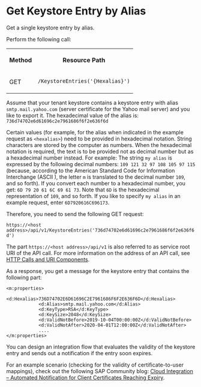 <!-- loioe4526db64d3145099ee1f3f265009e15 -->

# Get Keystore Entry by Alias

Get a single keystore entry by alias.



Perform the following call:


<table>
<tr>
<th valign="top">

Method



</th>
<th valign="top">

Resource Path



</th>
</tr>
<tr>
<td valign="top">

GET



</td>
<td valign="top">

 `/KeystoreEntries('{Hexalias}')` 



</td>
</tr>
</table>

Assume that your tenant keystore contains a keystore entry with alias `smtp.mail.yahoo.com` \(server certificate for the Yahoo mail server\) and you like to export it. The hexadecimal value of the alias is: `736d74702e6d61696c2e7961686f6f2e636f6d`

Certain values \(for example, for the alias when indicated in the example request as `<hexalias>`\) need to be provided in hexadecimal notation. String characters are stored by the computer as numbers. When the hexadecimal notation is required, the text is to be provided not as decimal number but as a hexadecimal number instead. For example: The string `my alias` is expressed by the following decimal numbers: `109 121 32 97 108 105 97 115` \(because, according to the American Standard Code for Information Interchange \(ASCII \), the letter `m` is translated to the decimal number `109`, and so forth\). If you convert each number to a hexadecimal number, you get: `6D 79 20 61 6C 69 61 73`. Note that `6D` is the hexadecimal representation of `109`, and so forth. If you like to specify `my alias` in an example request, enter `6D7920616C696173`.

Therefore, you need to send the following GET request:

`https://<host address>/api/v1/KeystoreEntries('736d74702e6d61696c2e7961686f6f2e636f6d')`

The part `https://<host address>/api/v1` is also referred to as service root URI of the API call. For more information on the address of an API call, see [HTTP Calls and URI Components](http-calls-and-uri-components-ca75e12.md).

As a response, you get a message for the keystore entry that contains the following part:

```
<m:properties>
            <d:Hexalias>736D74702E6D61696C2E7961686F6F2E636F6D</d:Hexalias>
            <d:Alias>smtp.mail.yahoo.com</d:Alias>
            <d:KeyType>RSA</d:KeyType>
            <d:KeySize>2048</d:KeySize>
            <d:ValidNotBefore>2019-10-04T00:00:00Z</d:ValidNotBefore>
            <d:ValidNotAfter>2020-04-01T12:00:00Z</d:ValidNotAfter>
            ....
</m:properties>

```

You can design an integration flow that evaluates the validity of the keystore entry and sends out a notification if the entry soon expires.

For an example scenario \(checking for the validity of certificate-to-user mappings\), check out the following SAP Community blog: [Cloud Integration – Automated Notification for Client Certificates Reaching Expiry](https://blogs.sap.com/2019/03/01/sap-cloud-platform-integration-automated-notification-for-client-certificates-reaching-expiry/).

